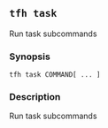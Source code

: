 ## `tfh task`

Run task subcommands

### Synopsis

    tfh task COMMAND[ ... ]

### Description

Run task subcommands

